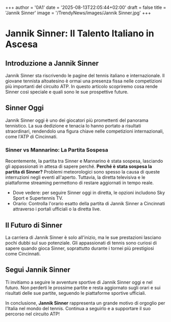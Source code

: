 +++
author = '0A1'
date = '2025-08-13T22:05:44+02:00'
draft = false
title = 'Jannik Sinner'
image = '/TrendyNews/images/Jannik Sinner.jpg'
+++

# Jannik Sinner: Il Talento Italiano in Ascesa

## Introduzione a Jannik Sinner

Jannik Sinner sta riscrivendo le pagine del tennis italiano e internazionale. Il giovane tennista altoatesino è ormai una presenza fissa nelle competizioni più importanti del circuito ATP. In questo articolo scopriremo cosa rende Sinner così speciale e quali sono le sue prospettive future.

## Sinner Oggi

Jannik Sinner oggi è uno dei giocatori più promettenti del panorama tennistico. La sua dedizione e tenacia lo hanno portato a risultati straordinari, rendendolo una figura chiave nelle competizioni internazionali, come l'ATP di Cincinnati.

### Sinner vs Mannarino: La Partita Sospesa

Recentemente, la partita tra Sinner e Mannarino è stata sospesa, lasciando gli appassionati in attesa di sapere perché. **Perché è stata sospesa la partita di Sinner?** Problemi meteorologici sono spesso la causa di queste interruzioni negli eventi all'aperto. Tuttavia, la diretta televisiva e le piattaforme streaming permettono di restare aggiornati in tempo reale.

- Dove vedere: per seguire Sinner oggi in diretta, le opzioni includono Sky Sport e Supertennis TV.
- Orario: Controlla l'orario esatto della partita di Jannik Sinner a Cincinnati attraverso i portali ufficiali o la diretta live.

## Il Futuro di Sinner

La carriera di Jannik Sinner è solo all'inizio, ma le sue prestazioni lasciano pochi dubbi sul suo potenziale. Gli appassionati di tennis sono curiosi di sapere quando gioca Sinner, soprattutto durante i tornei più prestigiosi come Cincinnati.

## Segui Jannik Sinner

Ti invitiamo a seguire le avventure sportive di Jannik Sinner oggi e nel futuro. Non perderti le prossime partite e resta aggiornato sugli orari e sui risultati delle sue partite, seguendo le piattaforme sportive ufficiali.

In conclusione, **Jannik Sinner** rappresenta un grande motivo di orgoglio per l'Italia nel mondo del tennis. Continua a seguirlo e a supportare il suo percorso nel circuito ATP!